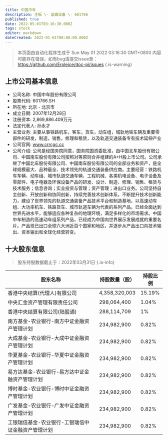 ```yaml
---
title: 中国中车
description: 主板 \- 运输设备 \- 601766
published: true
date: 2022-05-01T03:16:30.000Z
tags: stock
editor: markdown
dateCreated: 2022-01-01T00:00:00.000Z
---
```


> 本页面由自动化程序生成于 Sun May 01 2022 03:16:30 GMT+0800
> 内容可能存在错误，如有bug请提交issue至：https://github.com/Eroleice/doc-pi/issues
{.is-warning}

## 上市公司基本信息
- 公司名称: 中国中车股份有限公司
- 股票代码: 601766.SH
- 所在地: 北京 - 北京市
- 成立日期: 2007年12月28日
- 注册资本: 2,869,886.409万元
- 法定代表人: 孙永才
- 主营业务: 主要从事铁路机车，客车，货车，动车组，城轨地铁车辆及重要零部件的研发，制造，销售，修理和租赁，以及轨道交通装备专有技术延伸产业
- 公司官网: www.crrcgc.cc
- 公司介绍: 公司是经国务院同意，国务院国资委批准，由中国北车股份有限公司、中国南车股份有限公司按照对等原则合并组建的A+H股上市公司。公司承继了中国北车股份有限公司、中国南车股份有限公司的全部业务和资产，是全球规模最大、品种最全、技术领先的轨道交通装备供应商。主要经营：铁路机车车辆、动车组、城市轨道交通车辆、工程机械、各类机电设备、电子设备及零部件、电子电器及环保设备产品的研发、设计、制造、修理、销售、租赁与技术服务；信息咨询；实业投资与管理；资产管理；进出口业务。公司坚持自主创新、开放创新和协同创新，持续完善技术创新体系，不断提升技术创新能力，建设了世界领先的轨道交通装备产品技术平台和制造基地，以高速动车组、大功率机车、铁路货车、城市轨道车辆为代表的系列产品，已经全面达到世界先进水平，能够适应各种复杂的地理环境，满足多样化的市场需求。中国中车制造的高速动车组系列产品，已经成为中国向世界展示发展成就的重要名片。产品现已出口全球六大洲近百个国家和地区，并逐步从产品出口向技术输出、资本输出和全球化经营转变。


## 十大股东信息
> 股东持股数据截止于：2022年03月31日
{.is-info}

| 股东名称 | 持股数量（股） | 持股比例 |
| --- | --- | --- |
| 香港中央结算(代理人)有限公司 | 4,358,320,003 | 15.19% |
| 中央汇金资产管理有限责任公司 | 298,064,400 | 1.04% |
| 香港中央结算有限公司(陆股通) | 288,114,709 | 1% |
| 南方基金-农业银行-南方中证金融资产管理计划 | 234,982,900 | 0.82% |
| 大成基金-农业银行-大成中证金融资产管理计划 | 234,982,900 | 0.82% |
| 华夏基金-农业银行-华夏中证金融资产管理计划 | 234,982,900 | 0.82% |
| 易方达基金-农业银行-易方达中证金融资产管理计划 | 234,982,900 | 0.82% |
| 博时基金-农业银行-博时中证金融资产管理计划 | 234,982,900 | 0.82% |
| 广发基金-农业银行-广发中证金融资产管理计划 | 234,982,900 | 0.82% |
| 工银瑞信基金-农业银行-工银瑞信中证金融资产管理计划 | 234,982,900 | 0.82% |




